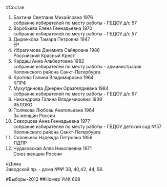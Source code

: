 #Состав
1. Бахтина Светлана Михайловна 1976   
    собрание избирателей по месту работы - ГБДОУ д/с 57
2. Воробьева Елена Геннадьевна 1970   
    собрание избирателей по месту работы - ГБДОУ д/с 57
3. Дыренкова Тамара Петровна 1947   
    ЕР
4. Ибрагимова Джемила Сайяровна 1986   
    Российский Красный Крест
5. Кардаш Анна Альбертовна 1982   
    собрание избирателей по месту работы - администрация Колпинского района Санкт-Петербурга
6. Кротова Галина Владимировна 1964   
    КПРФ
7. Мухутдинова Джерен Оразгелдиевна 1984   
    собрание избирателей по месту работы - ГБДОУ д/с 57
8. Никандрова Галина Владимировна 1939   
    ЯБЛОКО
9. Полякова Любовь Анатольевна 1964   
    За женщин России
10. Скворцова Анна Геннадьевна 1977   
    собрание избирателей по месту работы - ГБДОУ детский сад №57 Колпинского района Санкт-Петербурга
11. Соловьева Надежда Петровна 1956   
    ЛДПР
12. Чудаковская Алла Николаевна 1971   
    Союз женщин России

#Дома  
Заводской пр. - дома №№ 38, 40,42, 44, 58.

#Выборы-2012
##Номер УИК
669
